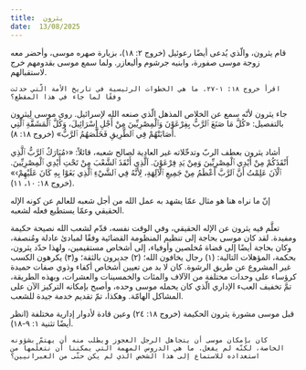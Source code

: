 ```yaml
---
title:  يثرون
date:  13/08/2025
---
```


قام يثرون، والّذي يُدعى أيضًا رعوئيل (خروج ٢: ١٨)، بزيارة صهره موسى، وأحضر معه زوجة موسى صفورة، وابنيه جرشوم وأليعازر. ولما سمع موسى بقدومهم خرج لاستقبالهم.

`اقرأ خروج ١٨: ١-٢٧. ما هي الخطوات الرئيسية في تاريخ الأمة الّتي حدثت وفقًا لما جاء في هذا المقطع؟`

جاء يثرون لأنّه سمع عن الخلاص المذهل الّذي صنعه الله لإسرائيل. روى موسى لِيثرون بالتفصيل: «كُلَّ مَا صَنَعَ ٱلرَّبُّ بِفِرْعَوْنَ وَٱلْمِصْرِيِّينَ مِنْ أَجْلِ إِسْرَائِيلَ، وَكُلَّ ٱلْمَشَقَّةِ ٱلَّتِي أَصَابَتْهُمْ فِي ٱلطَّرِيقِ فَخَلَّصَهُمُ ٱلرَّبُّ» (خروج ١٨: ٨).

أشاد يثرون بعطف الربّ وتدخّلاته غير العادية لصالح شعبه، قائلاً: «‹مُبَارَكٌ ٱلرَّبُّ ٱلَّذِي أَنْقَذَكُمْ مِنْ أَيْدِي ٱلْمِصْرِيِّينَ وَمِنْ يَدِ فِرْعَوْنَ. اَلَّذِي أَنْقَذَ ٱلشَّعْبَ مِنْ تَحْتِ أَيْدِي ٱلْمِصْرِيِّينَ. ٱلْآنَ عَلِمْتُ أَنَّ ٱلرَّبَّ أَعْظَمُ مِنْ جَمِيعِ ٱلْآلِهَةِ، لِأَنَّهُ فِي ٱلشَّيْءِ ٱلَّذِي بَغَوْا بِهِ كَانَ عَلَيْهِمْ›» (خروج ١٨: ١٠، ١١).

إنّ ما نراه هنا هو مثال عمّا يشهد به عمل الله من أجل شعبه للعالم عن كونه الإله الحقيقي وعمّا يستطيع فعله لشعبه.

تعلَّم فيه يثرون عن الإله الحقيقي، وفي الوقت نفسه، قدّم لشعب الله نصيحة حكيمة ومفيدة. لقد كان موسى بحاجة إلى تنظيم المنظومة القضائية وفقًا لمبادئ عادلة ومُنصفة، وكان بحاجة أيضًا إلى قضاة مُخلصين وأوفياء، إلى أشخاص مستقيمين، ولهذا حدّد يثرون، بحكمة، المؤهلات التالية: (١) رجال يخافون الله؛ (٢) جديرون بالثقة؛ و(٣) يكرهون الكسب غير المشروع عن طريق الرشوة. كان لا بد من تعيين أشخاص أكفاء وذوي صفات حميدة كرؤساء على وحدات مختلفة من الآلاف والمئات والخمسينات والعشرات، وبهذه الطريقة، تمَّ تخفيف العبء الإداري الّذي كان يحمله موسى وحده، وأصبح بإمكانه التركيز الآن على المشاكل الهامّة. وهكذا، تمّ تقديم خدمة جيدة للشعب.

قبل موسى مشورة يثرون الحكيمة (خروج ١٨: ٢٤) وعين قادة لأدوار إدارية مختلفة (انظر أيضًا تثنية ١: ٩-١٨).

`كان بإمكان موسى أن يتجاهل الرجل العجوز ويطلب منه أن يهتمّ بشؤونه الخاصة، لكنّه لم يفعل. ما هي الدروس المهمة الّتي يمكننا أن نتعلّمها من استعداده للاستماع إلى هذا الشخص الّذي لم يكن حتّى من العبرانيين؟`